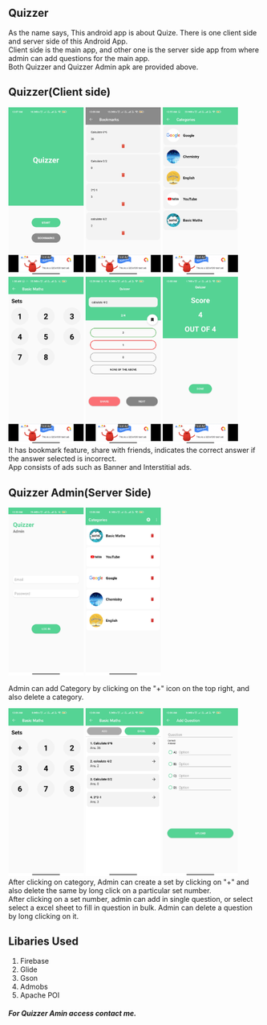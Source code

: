 ## Quizzer
As the name says, This android app is about Quize. There is one client side and server side of this Android App.   
Client side is the main app, and other one is the server side app from where admin can add questions for the main app.   
Both Quizzer and Quizzer Admin apk are provided above.

## Quizzer(Client side)
<img src="images/main.jpg" width="150"> <img src="images/bookmarks.jpg" width="150">  <img src="images/category.jpg" width="150"> <img src="images/sets.jpg" width="150"> <img src="images/options.jpg" width="150"> <img src="images/Score.jpg" width="150">    
It has bookmark feature, share with friends, indicates the correct answer if the answer selected is incorrect.   
App consists of ads such as Banner and Interstitial ads.

## Quizzer Admin(Server Side)
<img src="images/admin.jpg" width="150"> <img src="images/admin_category.jpg" width="150">  

Admin can add Category by clicking on the "+" icon on the top right, and also delete a category.


    
<img src="images/add_set.jpg" width="150"> <img src="images/admin_question_list.jpg" width="150"> <img src="images/add_question.jpg" width="150">   
After clicking on category, Admin can create a set by clicking on "+" and also delete the same by long click on a particular set number.   
After clicking on a set number, admin can add in single question, or select select a excel sheet to fill in question in bulk.
Admin can delete a question by long clicking on it.

## Libaries Used 
1. Firebase
2. Glide
3. Gson
4. Admobs
5. Apache POI

##### For Quizzer Amin access contact me.
